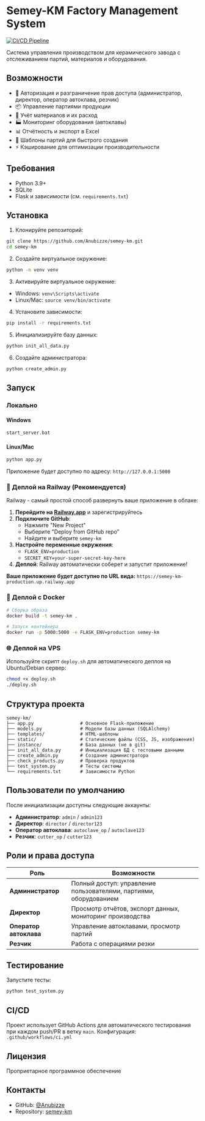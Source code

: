 # Semey-KM Factory Management System

[![CI/CD Pipeline](https://github.com/Anubizze/semey-km/actions/workflows/ci.yml/badge.svg)](https://github.com/Anubizze/semey-km/actions/workflows/ci.yml)

Система управления производством для керамического завода с отслеживанием партий, материалов и оборудования.

## Возможности

- 🔐 Авторизация и разграничение прав доступа (администратор, директор, оператор автоклава, резчик)
- 📦 Управление партиями продукции
- 🧱 Учёт материалов и их расход
- 🏭 Мониторинг оборудования (автоклавы)
- 📊 Отчётность и экспорт в Excel
- 🎯 Шаблоны партий для быстрого создания
- ⚡ Кэширование для оптимизации производительности

## Требования

- Python 3.9+
- SQLite
- Flask и зависимости (см. `requirements.txt`)

## Установка

1. Клонируйте репозиторий:
```bash
git clone https://github.com/Anubizze/semey-km.git
cd semey-km
```

2. Создайте виртуальное окружение:
```bash
python -m venv venv
```

3. Активируйте виртуальное окружение:
- Windows: `venv\Scripts\activate`
- Linux/Mac: `source venv/bin/activate`

4. Установите зависимости:
```bash
pip install -r requirements.txt
```

5. Инициализируйте базу данных:
```bash
python init_all_data.py
```

6. Создайте администратора:
```bash
python create_admin.py
```

## Запуск

### Локально

#### Windows
```bash
start_server.bat
```

#### Linux/Mac
```bash
python app.py
```

Приложение будет доступно по адресу: `http://127.0.0.1:5000`

### 🚀 Деплой на Railway (Рекомендуется)

Railway - самый простой способ развернуть ваше приложение в облаке:

1. **Перейдите на [Railway.app](https://railway.app)** и зарегистрируйтесь
2. **Подключите GitHub**: 
   - Нажмите "New Project"
   - Выберите "Deploy from GitHub repo"
   - Найдите и выберите `semey-km`
3. **Настройте переменные окружения**:
   - `FLASK_ENV=production`
   - `SECRET_KEY=your-super-secret-key-here`
4. **Деплой**: Railway автоматически соберет и запустит приложение!

**Ваше приложение будет доступно по URL вида:** `https://semey-km-production.up.railway.app`

### 🐳 Деплой с Docker

```bash
# Сборка образа
docker build -t semey-km .

# Запуск контейнера
docker run -p 5000:5000 -e FLASK_ENV=production semey-km
```

### 🌐 Деплой на VPS

Используйте скрипт `deploy.sh` для автоматического деплоя на Ubuntu/Debian сервер:

```bash
chmod +x deploy.sh
./deploy.sh
```

## Структура проекта

```
semey-km/
├── app.py                 # Основное Flask-приложение
├── models.py              # Модели базы данных (SQLAlchemy)
├── templates/             # HTML-шаблоны
├── static/                # Статические файлы (CSS, JS, изображения)
├── instance/              # База данных (не в git)
├── init_all_data.py       # Инициализация БД с тестовыми данными
├── create_admin.py        # Создание администратора
├── check_products.py      # Проверка продуктов
├── test_system.py         # Тесты системы
└── requirements.txt       # Зависимости Python
```

## Пользователи по умолчанию

После инициализации доступны следующие аккаунты:

- **Администратор**: `admin` / `admin123`
- **Директор**: `director` / `director123`
- **Оператор автоклава**: `autoclave_op` / `autoclave123`
- **Резчик**: `cutter_op` / `cutter123`

## Роли и права доступа

| Роль | Возможности |
|------|-------------|
| **Администратор** | Полный доступ: управление пользователями, партиями, оборудованием |
| **Директор** | Просмотр отчётов, экспорт данных, мониторинг производства |
| **Оператор автоклава** | Управление автоклавами, просмотр партий |
| **Резчик** | Работа с операциями резки |

## Тестирование

Запустите тесты:
```bash
python test_system.py
```

## CI/CD

Проект использует GitHub Actions для автоматического тестирования при каждом push/PR в ветку `main`. Конфигурация: `.github/workflows/ci.yml`

## Лицензия

Проприетарное программное обеспечение

## Контакты

- GitHub: [@Anubizze](https://github.com/Anubizze)
- Repository: [semey-km](https://github.com/Anubizze/semey-km)

